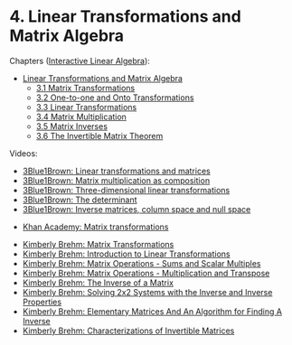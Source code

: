 # 4. Linear Transformations and Matrix Algebra

Chapters ([Interactive Linear Algebra](https://textbooks.math.gatech.edu/ila/)):
- [Linear Transformations and Matrix Algebra](https://textbooks.math.gatech.edu/ila/chap-matrices.html)
    - [3.1 Matrix Transformations](https://textbooks.math.gatech.edu/ila/matrix-transformations.html)
    - [3.2 One-to-one and Onto Transformations](https://textbooks.math.gatech.edu/ila/one-to-one-onto.html)
    - [3.3 Linear Transformations](https://textbooks.math.gatech.edu/ila/linear-transformations.html)
    - [3.4 Matrix Multiplication](https://textbooks.math.gatech.edu/ila/matrix-multiplication.html)
    - [3.5 Matrix Inverses](https://textbooks.math.gatech.edu/ila/matrix-inverses.html)
    - [3.6 The Invertible Matrix Theorem](https://textbooks.math.gatech.edu/ila/invertible-matrix-thm.html)

Videos:
- [3Blue1Brown: Linear transformations and matrices](https://www.youtube.com/watch?v=kYB8IZa5AuE&list=PLZHQObOWTQDPD3MizzM2xVFitgF8hE_ab&index=3)
- [3Blue1Brown: Matrix multiplication as composition](https://www.youtube.com/watch?v=XkY2DOUCWMU&list=PLZHQObOWTQDPD3MizzM2xVFitgF8hE_ab&index=4)
- [3Blue1Brown: Three-dimensional linear transformations](https://www.youtube.com/watch?v=rHLEWRxRGiM&list=PLZHQObOWTQDPD3MizzM2xVFitgF8hE_ab&index=5)
- [3Blue1Brown: The determinant](https://www.youtube.com/watch?v=Ip3X9LOh2dk&list=PLZHQObOWTQDPD3MizzM2xVFitgF8hE_ab&index=6)
- [3Blue1Brown: Inverse matrices, column space and null space](https://www.youtube.com/watch?v=uQhTuRlWMxw&list=PLZHQObOWTQDPD3MizzM2xVFitgF8hE_ab&index=7)
<!---->
- [Khan Academy: Matrix transformations](https://www.khanacademy.org/math/linear-algebra/matrix-transformations)
<!---->
- [Kimberly Brehm: Matrix Transformations](https://www.youtube.com/watch?v=oo2ej9M49Tw&list=PLl-gb0E4MII03hiCrZa7YqxUMEeEPmZqK)
- [Kimberly Brehm: Introduction to Linear Transformations](https://www.youtube.com/watch?v=ofAcvZVEfBk&list=PLl-gb0E4MII03hiCrZa7YqxUMEeEPmZqK)
- [Kimberly Brehm: Matrix Operations - Sums and Scalar Multiples](https://www.youtube.com/watch?v=dFc2XK9dyNs&list=PLl-gb0E4MII03hiCrZa7YqxUMEeEPmZqK)
- [Kimberly Brehm: Matrix Operations - Multiplication and Transpose](https://www.youtube.com/watch?v=RM24OPadFMA&list=PLl-gb0E4MII03hiCrZa7YqxUMEeEPmZqK)
- [Kimberly Brehm: The Inverse of a Matrix](https://www.youtube.com/watch?v=kCPmiFAdCQ0&list=PLl-gb0E4MII03hiCrZa7YqxUMEeEPmZqK)
- [Kimberly Brehm: Solving 2x2 Systems with the Inverse and Inverse Properties](https://www.youtube.com/watch?v=XE1WlvE1Iig&list=PLl-gb0E4MII03hiCrZa7YqxUMEeEPmZqK)
- [Kimberly Brehm: Elementary Matrices And An Algorithm for Finding A Inverse](https://www.youtube.com/watch?v=zcm8plpCUZI&list=PLl-gb0E4MII03hiCrZa7YqxUMEeEPmZqK)
- [Kimberly Brehm: Characterizations of Invertible Matrices](https://www.youtube.com/watch?v=Ht2Zl0Hfg_I&list=PLl-gb0E4MII03hiCrZa7YqxUMEeEPmZqK)